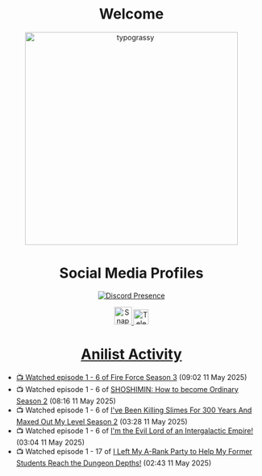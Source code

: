 <div align="center">

# Welcome
<a href="https://github.com/kawarimidoll/typograssy">
    <img alt="typograssy" src="https://typograssy.deno.dev/api?text=%E3%82%88%E3%81%86%E3%81%93%E3%81%9D%E3%81%BF%E3%81%AA%E3%81%95%E3%82%93%20-%20Sheby--&&l0=none&l1=82d9d0&l2=027353&l3=038c4c&l4=01402e&bg=none&frame=none&speed=100&comment=" width="421.99">
</a>

</div>

<div align="center">

# Social Media Profiles

[![Discord Presence](https://lanyard.cnrad.dev/api/612532963938271232)](https://discord.com/users/612532963938271232)


<a href="https://www.snapchat.com/add/a.sheby" title="Snapchat Profile">
    <img src="https://www.freepnglogos.com/uploads/snapchat-logo-png-0.png" width="35" alt="Snapchat Logo" />


<a href="https://t.me/ASheby" title="Telegram Profile">
    <img src="https://www.freepnglogos.com/uploads/telegram-logo-png-0.png" width="30" alt="Telegram Logo" />


</div>

<div align="center">

# Anilist Activity

</div>

<!-- ANILIST_ACTIVITY:start -->

-   📺 Watched episode 1 - 6 of [Fire Force Season 3](https://anilist.co/anime/149118) (09:02 11 May 2025)
-   📺 Watched episode 1 - 6 of [SHOSHIMIN: How to become Ordinary Season 2](https://anilist.co/anime/181182) (08:16 11 May 2025)
-   📺 Watched episode 1 - 6 of [I've Been Killing Slimes For 300 Years And Maxed Out My Level Season 2](https://anilist.co/anime/143337) (03:28 11 May 2025)
-   📺 Watched episode 1 - 6 of [I'm the Evil Lord of an Intergalactic Empire!](https://anilist.co/anime/183274) (03:04 11 May 2025)
-   📺 Watched episode 1 - 17 of [I Left My A-Rank Party to Help My Former Students Reach the Dungeon Depths!](https://anilist.co/anime/180812) (02:43 11 May 2025)

<!-- ANILIST_ACTIVITY:end -->
